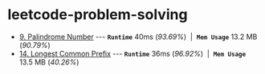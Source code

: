 # leetcode-problem-solving

* [9. Palindrome Number](https://leetcode.com/problems/palindrome-number/) --- **`Runtime`** 40ms (*93.69%*) &nbsp;\|&nbsp; **`Mem Usage`** 13.2 MB (*90.79%*)
* [14. Longest Common Prefix](https://leetcode.com/problems/longest-common-prefix/) --- **`Runtime`** 36ms (*96.92%*) &nbsp;\|&nbsp; **`Mem Usage`** 13.5 MB (*40.26%*)
